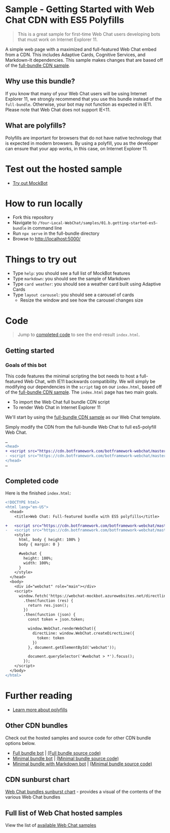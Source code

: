 # Sample - Getting Started with Web Chat CDN with ES5 Polyfills

> This is a great sample for first-time Web Chat users developing bots that must work on Internet Explorer 11.

A simple web page with a maximized and full-featured Web Chat embed from a CDN. This includes Adaptive Cards, Cognitive Services, and Markdown-It dependencies. This sample makes changes that are based off of the [full-bundle CDN sample](./../01.a.getting-started-full-bundle/README.md).

## Why use this bundle?

If you know that many of your Web Chat users will be using Internet Explorer 11, we strongly recommend that you use this bundle instead of the `full-bundle`. Otherwise, your bot may not function as expected in IE11. Please note that Web Chat does not support IE<11.

## What are polyfills?

Polyfills are important for browsers that do not have native technology that is expected in modern browsers. By using a polyfill, you as the developer can ensure that your app works, in this case, on Internet Explorer 11.

# Test out the hosted sample

- [Try out MockBot](https://microsoft.github.io/BotFramework-WebChat/01.b.getting-started-es5-bundle)

# How to run locally

- Fork this repository
- Navigate to `/Your-Local-WebChat/samples/01.b.getting-started-es5-bundle` in command line
- Run `npx serve` in the full-bundle directory
- Browse to [http://localhost:5000/](http://localhost:5000/)

# Things to try out

- Type `help`: you should see a full list of MockBot features
- Type `markdown`: you should see the sample of Markdown
- Type `card weather`: you should see a weather card built using Adaptive Cards
- Type `layout carousel`: you should see a carousel of cards
  - Resize the window and see how the carousel changes size

# Code

> Jump to [completed code](#completed-code) to see the end-result `index.html`.

## Getting started

### Goals of this bot

This code features the minimal scripting the bot needs to host a full-featured Web Chat, with IE11 backwards compatibility. We will simply be modifying our dependencies in the `script` tag on our `index.html`, based off of the [full-bundle CDN sample](./../01.a.getting-started-full-bundle/README.md).
The `index.html` page has two main goals.

- To import the Web Chat full bundle CDN script
- To render Web Chat in Internet Explorer 11

We'll start by using the [full-bundle CDN sample](./../01.a.getting-started-full-bundle/README.md) as our Web Chat template.

Simply modify the CDN from the full-bundle Web Chat to full es5-polyfill Web Chat.

```diff
…
<head>
+ <script src="https://cdn.botframework.com/botframework-webchat/master/webchat-es5.js"></script>
- <script src="https://cdn.botframework.com/botframework-webchat/master/webchat.js"></script>
</head>
…
```

## Completed code

Here is the finished `index.html`:

```diff
<!DOCTYPE html>
<html lang="en-US">
  <head>
    <title>Web Chat: Full-featured bundle with ES5 polyfills</title>

+   <script src="https://cdn.botframework.com/botframework-webchat/master/webchat-es5.js"></script>
-   <script src="https://cdn.botframework.com/botframework-webchat/master/webchat.js"></script>
    <style>
      html, body { height: 100% }
      body { margin: 0 }

      #webchat {
        height: 100%;
        width: 100%;
      }
    </style>
  </head>
  <body>
    <div id="webchat" role="main"></div>
    <script>
      window.fetch('https://webchat-mockbot.azurewebsites.net/directline/token', { method: 'POST' })
        .then(function (res) {
          return res.json();
        })
        .then(function (json) {
          const token = json.token;

          window.WebChat.renderWebChat({
            directLine: window.WebChat.createDirectLine({
              token: token
            })
          }, document.getElementById('webchat'));

          document.querySelector('#webchat > *').focus();
        });
    </script>
  </body>
</html>

```

# Further reading

- [Learn more about polyfills](https://stackoverflow.com/questions/7087331/what-is-the-meaning-of-polyfills-in-html5)

## Other CDN bundles

Check out the hosted samples and source code for other CDN bundle options below.

- [Full bundle bot](https://microsoft.github.io/BotFramework-WebChat/01.a.getting-started-full-bundle) | [(Full bundle source code)](https://github.com/Microsoft/BotFramework-WebChat/tree/master/samples/01.a.getting-started-full-bundle)
- [Minimal bundle bot](https://microsoft.github.io/BotFramework-WebChat/02.a.getting-started-minimal-bundle) | [(Minimal bundle source code)](https://github.com/Microsoft/BotFramework-WebChat/tree/master/samples/02.a.getting-started-minimal-bundle)
- [Minimal bundle with Markdown bot](https://microsoft.github.io/BotFramework-WebChat/02.b.getting-started-minimal-markdown) | [(Minimal bundle source code)](https://github.com/Microsoft/BotFramework-WebChat/tree/master/samples/02.b.getting-started-minimal-markdown)

## CDN sunburst chart

[Web Chat bundles sunburst chart](http://cdn.botframework.com/botframework-webchat/master/stats.html) - provides a visual of the contents of the various Web Chat bundles

## Full list of Web Chat hosted samples

View the list of [available Web Chat samples](https://github.com/Microsoft/BotFramework-WebChat/tree/master/samples)
